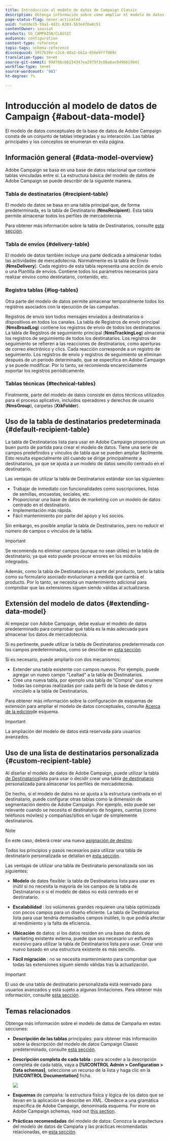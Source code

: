 ```yaml
---
title: Introducción al modelo de datos de Campaign Classic
description: Obtenga información sobre cómo ampliar el modelo de datos de Campaign, editar esquemas, utilizar API y mucho más
page-status-flag: never-activated
uuid: faddde15-59a1-4d2c-8303-5b3e470a0c51
contentOwner: sauviat
products: SG_CAMPAIGN/CLASSIC
audience: configuration
content-type: reference
topic-tags: schema-reference
discoiquuid: 5957b39e-c2c6-40a2-b81a-656e9ff7989c
translation-type: tm+mt
source-git-commit: 99d766cb6234347ea2975f3c08a6ac0496619b41
workflow-type: tm+mt
source-wordcount: '983'
ht-degree: 7%

---
```



# Introducción al modelo de datos de Campaign {#about-data-model}

El modelo de datos conceptuales de la base de datos de Adobe Campaign consta de un conjunto de tablas integradas y su interacción. Las tablas principales y los conceptos se enumeran en esta página.

## Información general {#data-model-overview}

Adobe Campaign se basa en una base de datos relacional que contiene tablas vinculadas entre sí. La estructura básica del modelo de datos de Adobe Campaign se puede describir de la siguiente manera.

### Tabla de destinatarios {#recipient-table}

El modelo de datos se basa en una tabla principal que, de forma predeterminada, es la tabla de Destinatario (**NmsRecipient**). Esta tabla permite almacenar todos los perfiles de mercadotecnia.

Para obtener más información sobre la tabla de Destinatarios, consulte [esta sección](#default-recipient-table).

### Tabla de envíos {#delivery-table}

El modelo de datos también incluye una parte dedicada a almacenar todas las actividades de mercadotecnia. Normalmente es la tabla de Envío (**NmsDelivery**). Cada registro de esta tabla representa una acción de envío o una Plantilla de envíos. Contiene todos los parámetros necesarios para realizar envíos como destinatario, contenido, etc.

### Registra tablas {#log-tables}

Otra parte del modelo de datos permite almacenar temporalmente todos los registros asociados con la ejecución de las campañas.

Registros de envío son todos mensajes enviados a destinatarios o dispositivos en todos los canales. La tabla de Registros de envío principal (**NmsBroadLog**) contiene los registros de envío de todos los destinatarios.
La tabla de Registros de seguimiento principal (**NmsTrackingLog**) almacena los registros de seguimiento de todos los destinatarios. Los registros de seguimiento se refieren a las reacciones de destinatarios, como aperturas de correo electrónico y clics. Cada reacción corresponde a un registro de seguimiento.
Los registros de envío y registros de seguimiento se eliminan después de un período determinado, que se especifica en Adobe Campaign y se puede modificar. Por lo tanto, se recomienda encarecidamente exportar los registros periódicamente.

### Tablas técnicas {#technical-tables}

Finalmente, parte del modelo de datos consiste en datos técnicos utilizados para el proceso aplicativo, incluidos operadores y derechos de usuario (**NmsGroup**), carpetas (**XtkFolder**).

## Uso de la tabla de destinatarios predeterminada {#default-recipient-table}

La tabla de Destinatarios lista para usar en Adobe Campaign proporciona un buen punto de partida para crear el modelo de datos. Tiene una serie de campos predefinidos y vínculos de tabla que se pueden ampliar fácilmente. Esto resulta especialmente útil cuando se dirige principalmente a destinatarios, ya que se ajusta a un modelo de datos sencillo centrado en el destinatario.

Las ventajas de utilizar la tabla de Destinatarios estándar son las siguientes:

* Trabajar de inmediato con funcionalidades como suscripciones, listas de semillas, encuestas, sociales, etc.
* Proporcionar una base de datos de marketing con un modelo de datos centrado en el destinatario.
* Implementación más rápida.
* Fácil mantenimiento por parte del apoyo y los socios.

Sin embargo, es posible ampliar la tabla de Destinatarios, pero no reducir el número de campos o vínculos de la tabla.

>[!IMPORTANT]
>
>Se recomienda no eliminar campos (aunque no sean útiles) en la tabla de destinatario, ya que esto puede provocar errores en los módulos integrados.

Además, como la tabla de Destinatarios es parte del producto, tanto la tabla como su formulario asociado evolucionan a medida que cambia el producto. Por lo tanto, se necesita un mantenimiento adicional para comprobar que las extensiones siguen siendo válidas al actualizarse.

## Extensión del modelo de datos {#extending-data-model}

Al empezar con Adobe Campaign, debe evaluar el modelo de datos predeterminado para comprobar qué tabla es la más adecuada para almacenar los datos de mercadotecnia.

Si es pertinente, puede utilizar la tabla de Destinatarios predeterminada con los campos predeterminados, como se describe en [esta sección](#default-recipient-table).

Si es necesario, puede ampliarlo con dos mecanismos:

* Extender una tabla existente con campos nuevos. Por ejemplo, puede agregar un nuevo campo &quot;Lealtad&quot; a la tabla de Destinatarios.
* Cree una nueva tabla, por ejemplo una tabla de &quot;Compra&quot; que enumere todas las compras realizadas por cada perfil de la base de datos y vincúlelo a la tabla de Destinatarios.

Para obtener más información sobre la configuración de esquemas de extensión para ampliar el modelo de datos conceptuales, consulte [Acerca de la edición](../../configuration/using/about-schema-edition.md)de esquema.

>[!IMPORTANT]
>
>La ampliación del modelo de datos está reservada para usuarios avanzados.

## Uso de una lista de destinatarios personalizada {#custom-recipient-table}

Al diseñar el modelo de datos de Adobe Campaign, puede utilizar la tabla [de Destinatarios](#default-recipient-table)lista para usar o decidir crear una tabla [de destinatario](../../configuration/using/about-custom-recipient-table.md) personalizada para almacenar los perfiles de mercadotecnia.

De hecho, si el modelo de datos no se ajusta a la estructura centrada en el destinatario, puede configurar otras tablas como la dimensión de segmentación dentro de Adobe Campaign. Por ejemplo, esto puede ser relevante cuando se necesita el destinatario de hogares, cuentas (como teléfonos móviles) y compañías/sitios en lugar de simplemente destinatarios.

>[!NOTE]
>
>En este caso, deberá crear una nueva [asignación de destino](../../configuration/using/target-mapping.md).

Todos los principios y pasos necesarios para utilizar una tabla de destinatario personalizada se detallan en [esta sección](../../configuration/using/about-custom-recipient-table.md).

Las ventajas de utilizar una tabla de Destinatario personalizada son las siguientes:

* **Modelo** de datos flexible: la tabla de Destinatarios lista para usar es inútil si no necesita la mayoría de los campos de la tabla de Destinatarios o si el modelo de datos no está centrado en el destinatario.

* **Escalabilidad** : los volúmenes grandes requieren una tabla optimizada con pocos campos para un diseño eficiente. La tabla de Destinatarios lista para usar tendría demasiados campos inútiles, lo que podría afectar al rendimiento y la falta de eficiencia.

* **Ubicación** de datos: si los datos residen en una base de datos de marketing existente externa, puede que sea necesario un esfuerzo excesivo para utilizar la tabla de Destinatarios lista para usar. Crear uno nuevo basado en una estructura existente es más sencillo.

* **Fácil migración** : no se necesita mantenimiento para comprobar que todas las extensiones siguen siendo válidas tras la actualización.

>[!IMPORTANT]
>
>El uso de una tabla de destinatario personalizada está reservado para usuarios avanzados y está sujeto a algunas limitaciones. Para obtener más información, consulte [esta sección](../../configuration/using/about-custom-recipient-table.md).

## Temas relacionados

Obtenga más información sobre el modelo de datos de Campaña en estas secciones:

* **Descripción de las tablas** principales: para obtener más información sobre la descripción del modelo de datos Campaign Classic predeterminado, consulte [esta sección](../../configuration/using/data-model-description.md).

* **Descripción completa de cada tabla** : para acceder a la descripción completa de cada tabla, vaya a **[!UICONTROL Admin > Configuration > Data schemas]**, seleccione un recurso de la lista y haga clic en la **[!UICONTROL Documentation]** ficha.

   ![](assets/data-model_documentation-tab.png)


* **Esquemas** de campaña: la estructura física y lógica de los datos que se llevan en la aplicación se describe en XML. Obedece a una gramática específica de Adobe Campaign, denominada esquema. For more on Adobe Campaign schemas, read out [this section](../../configuration/using/about-schema-reference.md).

* **Prácticas recomendadas** del modelo de datos: Conozca la arquitectura del modelo de datos de Campaña y las prácticas recomendadas relacionadas, en [esta sección](../../configuration/using/data-model-best-practices.md#data-model-architecture).
